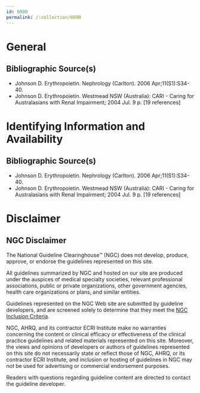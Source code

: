 ```yaml
---
id: 6090
permalink: /:collection/6090
---
```


# General

## Bibliographic Source(s)

- Johnson D. Erythropoietin. Nephrology (Carlton). 2006 Apr;11(S1):S34-40.
- Johnson D. Erythropoietin. Westmead NSW (Australia): CARI - Caring for Australasians with Renal Impairment; 2004 Jul. 9 p. [19 references]

# Identifying Information and Availability

## Bibliographic Source(s)

- Johnson D. Erythropoietin. Nephrology (Carlton). 2006 Apr;11(S1):S34-40.
- Johnson D. Erythropoietin. Westmead NSW (Australia): CARI - Caring for Australasians with Renal Impairment; 2004 Jul. 9 p. [19 references]

# Disclaimer

## NGC Disclaimer

The National Guideline Clearinghouse™ (NGC) does not develop, produce, approve, or endorse the guidelines represented on this site.

All guidelines summarized by NGC and hosted on our site are produced under the auspices of medical specialty societies, relevant professional associations, public or private organizations, other government agencies, health care organizations or plans, and similar entities.

Guidelines represented on the NGC Web site are submitted by guideline developers, and are screened solely to determine that they meet the [NGC Inclusion Criteria](/help-and-about/summaries/inclusion-criteria).

NGC, AHRQ, and its contractor ECRI Institute make no warranties concerning the content or clinical efficacy or effectiveness of the clinical practice guidelines and related materials represented on this site. Moreover, the views and opinions of developers or authors of guidelines represented on this site do not necessarily state or reflect those of NGC, AHRQ, or its contractor ECRI Institute, and inclusion or hosting of guidelines in NGC may not be used for advertising or commercial endorsement purposes.

Readers with questions regarding guideline content are directed to contact the guideline developer.

